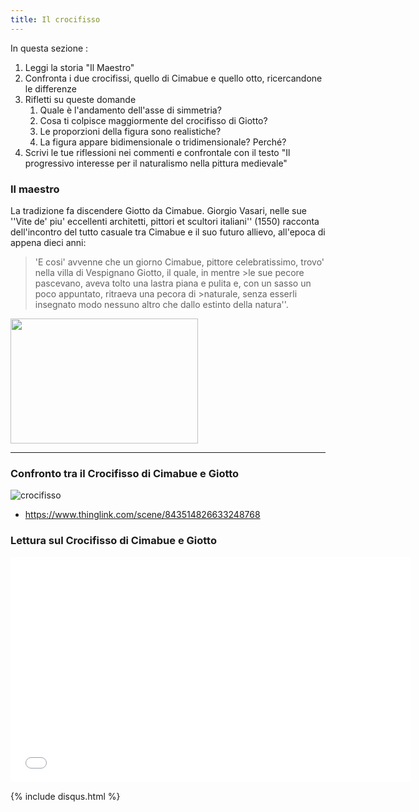 ```yaml
---
title: Il crocifisso
---
```


In questa sezione :
1. Leggi la storia "Il Maestro"
1. Confronta i due crocifissi, quello di Cimabue e quello otto, ricercandone le differenze
1. Rifletti su queste domande
   1. Quale è l'andamento dell'asse di simmetria?
   1. Cosa ti colpisce maggiormente del crocifisso di Giotto? 
   1. Le proporzioni della figura sono realistiche?
   1. La figura appare bidimensionale o tridimensionale? Perché?
1. Scrivi le tue riflessioni nei commenti e confrontale con il testo "Il progressivo interesse per il naturalismo nella pittura medievale"

### **Il maestro**

La tradizione fa discendere Giotto da Cimabue.
Giorgio Vasari, nelle sue ''Vite de' piu' eccellenti architetti, pittori et scultori italiani'' (1550) racconta dell'incontro del tutto casuale tra Cimabue e il suo futuro allievo, all'epoca di appena dieci anni:  

>'E cosi' avvenne che un giorno Cimabue, pittore celebratissimo, trovo' nella villa di Vespignano Giotto, il quale, in mentre >le sue pecore pascevano, aveva tolto una lastra piana e pulita e, con un sasso un poco appuntato, ritraeva una pecora di >naturale, senza esserli insegnato modo nessuno altro che dallo estinto della natura''. 


<img src="http://canespastorales.it/wp-content/uploads/2018/11/giottopecore.jpg" 
width="300" height="200">

________________________


###  **Confronto tra il Crocifisso di Cimabue e Giotto**


![crocifisso]({{site.baseurl}}/img/giotto-cimabue.png)



-  https://www.thinglink.com/scene/843514826633248768

>
>
>
>
>
  
###  **Lettura sul Crocifisso di Cimabue e Giotto**


<iframe width="640" height="360" src="{{site.baseurl}}/modules/w3264_rappr_figura_3.pdf" frameborder="0" allowfullscreen></iframe>

>
>
>
>
>

{% include disqus.html %}
